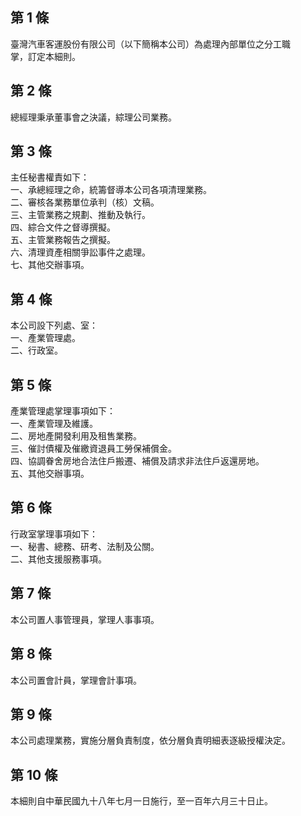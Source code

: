 第 1 條
-------
臺灣汽車客運股份有限公司（以下簡稱本公司）為處理內部單位之分工職  
掌，訂定本細則。

第 2 條
-------
總經理秉承董事會之決議，綜理公司業務。

第 3 條
-------
主任秘書權責如下：  
一、承總經理之命，統籌督導本公司各項清理業務。  
二、審核各業務單位承判（核）文稿。  
三、主管業務之規劃、推動及執行。  
四、綜合文件之督導撰擬。  
五、主管業務報告之撰擬。  
六、清理資產相關爭訟事件之處理。  
七、其他交辦事項。

第 4 條
-------
本公司設下列處、室：  
一、產業管理處。  
二、行政室。

第 5 條
-------
產業管理處掌理事項如下：  
一、產業管理及維護。  
二、房地產開發利用及租售業務。  
三、催討債權及催繳資退員工勞保補償金。  
四、協調眷舍房地合法住戶搬遷、補償及請求非法住戶返還房地。  
五、其他交辦事項。

第 6 條
-------
行政室掌理事項如下：  
一、秘書、總務、研考、法制及公關。  
二、其他支援服務事項。

第 7 條
-------
本公司置人事管理員，掌理人事事項。

第 8 條
-------
本公司置會計員，掌理會計事項。

第 9 條
-------
本公司處理業務，實施分層負責制度，依分層負責明細表逐級授權決定。

第 10 條
--------
本細則自中華民國九十八年七月一日施行，至一百年六月三十日止。

